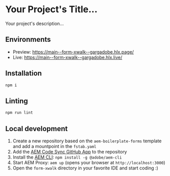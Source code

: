 # Your Project's Title...
Your project's description...

## Environments
- Preview: https://main--form-xwalk--gargadobe.hlx.page/
- Live: https://main--form-xwalk--gargadobe.hlx.live/

## Installation

```sh
npm i
```

## Linting

```sh
npm run lint
```

## Local development

1. Create a new repository based on the `aem-boilerplate-forms` template and add a mountpoint in the `fstab.yaml`
1. Add the [AEM Code Sync GitHub App](https://github.com/apps/aem-code-sync) to the repository
1. Install the [AEM CLI](https://github.com/adobe/helix-cli): `npm install -g @adobe/aem-cli`
1. Start AEM Proxy: `aem up` (opens your browser at `http://localhost:3000`)
1. Open the `form-xwalk` directory in your favorite IDE and start coding :)
